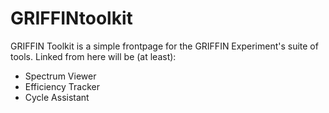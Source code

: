 GRIFFINtoolkit
==============

GRIFFIN Toolkit is a simple frontpage for the GRIFFIN Experiment's suite of tools.  Linked from here will be (at least):

 - Spectrum Viewer
 - Efficiency Tracker
 - Cycle Assistant
